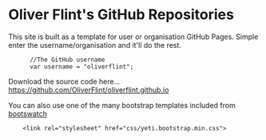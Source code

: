# Oliver Flint's GitHub Repositories

This site is built as a template for user or organisation GitHub Pages. Simple enter the username/organisation and it'll do the rest.
```
      //The GitHub username
      var username = "oliverflint";
```
Download the source code here... https://github.com/OliverFlint/oliverflint.github.io

You can also use one of the many bootstrap templates included from [bootswatch](https://bootswatch.com/)
```
    <link rel="stylesheet" href="css/yeti.bootstrap.min.css">
```
